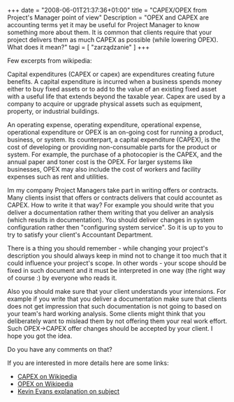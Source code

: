 +++
date = "2008-06-01T21:37:36+01:00"
title = "CAPEX/OPEX from Project's Manager point of view"
Description = "OPEX and CAPEX are accounting terms yet it may be useful for Project Manager to know something more about them. It is common that clients require that your project delivers them as much CAPEX as possible (while lowering OPEX). What does it mean?"
tagi = [ "zarządzanie" ]
+++


Few excerpts from wikipedia: 

Capital expenditures (CAPEX or capex) are expenditures creating future benefits. A capital expenditure is incurred when a business spends money either to buy fixed assets or to add to the value of an existing fixed asset with a useful life that extends beyond the taxable year. Capex are used by a company to acquire or upgrade physical assets such as equipment, property, or industrial buildings. 

An operating expense, operating expenditure, operational expense, operational expenditure or OPEX is an on-going cost for running a product, business, or system. Its counterpart, a capital expenditure (CAPEX), is the cost of developing or providing non-consumable parts for the product or system. For example, the purchase of a photocopier is the CAPEX, and the annual paper and toner cost is the OPEX. For larger systems like businesses, OPEX may also include the cost of workers and facility expenses such as rent and utilities. 

Im my company Project Managers take part in writing offers or contracts. Many clients insist that offers or contracts delivers that could accountet as CAPEX. How to write it that way? For example you should write that you deliver a documentation rather them writing that you deliver an analysis (which results in documentation). You should deliver changes in system configuration rather then "configuring system service". So it is up to you to try to satisfy your client's Accountant Department. 

There is a thing you should remember - while changing your project's description you should always keep in mind not to change it too much that it could influence your project's scope. In other words - your scope should be fixed in such document and it must be interpreted in one way (the right way of course :) by everyone who reads it. 

Also you should make sure that your client understands your intensions. For example if you write that you deliver a documentation make sure that clients does not get impression that such documentation is not going to based on your team's hard working analysis. Some clients might think that you deliberately want to mislead them by not offering them your real work effort. Such OPEX->CAPEX offer changes should be accepted by your client. I hope you got the idea. 

Do you have any comments on that? 

If you are interested in more details here are some links: 

* [CAPEX on Wikipedia](https://en.wikipedia.org/wiki/Capital_expenditure)
* [OPEX on Wikipedia](https://en.wikipedia.org/wiki/Operating_expense)
* [Kevin Evans explanation on subject](http://mobcomment.blogspot.com/2006/02/whats-difference-between-capex-and.html)
